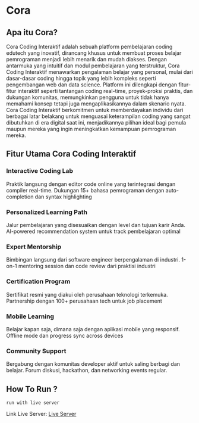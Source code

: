 # Cora

## Apa itu Cora?

Cora Coding Interaktif adalah sebuah platform pembelajaran coding edutech yang inovatif, dirancang khusus untuk membuat proses belajar pemrograman menjadi lebih menarik dan mudah diakses. Dengan antarmuka yang intuitif dan modul pembelajaran yang terstruktur, Cora Coding Interaktif menawarkan pengalaman belajar yang personal, mulai dari dasar-dasar coding hingga topik yang lebih kompleks seperti pengembangan web dan data science. Platform ini dilengkapi dengan fitur-fitur interaktif seperti tantangan coding real-time, proyek-proksi praktis, dan dukungan komunitas, memungkinkan pengguna untuk tidak hanya memahami konsep tetapi juga mengaplikasikannya dalam skenario nyata. Cora Coding Interaktif berkomitmen untuk memberdayakan individu dari berbagai latar belakang untuk menguasai keterampilan coding yang sangat dibutuhkan di era digital saat ini, menjadikannya pilihan ideal bagi pemula maupun mereka yang ingin meningkatkan kemampuan pemrograman mereka.

## Fitur Utama Cora Coding Interaktif

### Interactive Coding Lab

Praktik langsung dengan editor code online yang terintegrasi dengan compiler real-time. Dukungan 15+ bahasa pemrograman dengan auto-completion dan syntax highlighting

### Personalized Learning Path

Jalur pembelajaran yang disesuaikan dengan level dan tujuan karir Anda. AI-powered recommendation system untuk track pembelajaran optimal

### Expert Mentorship

Bimbingan langsung dari software engineer berpengalaman di industri. 1-on-1 mentoring session dan code review dari praktisi industri

### Certification Program

Sertifikat resmi yang diakui oleh perusahaan teknologi terkemuka. Partnership dengan 100+ perusahaan tech untuk job placement

### Mobile Learning

Belajar kapan saja, dimana saja dengan aplikasi mobile yang responsif. Offline mode dan progress sync across devices

### Community Support

Bergabung dengan komunitas developer aktif untuk saling berbagi dan belajar. Forum diskusi, hackathon, dan networking events regular.

## How To Run ?

```
run with live server
```

Link Live Server: [Live Server](https://marketplace.visualstudio.com/items?itemName=ritwickdey.LiveServer)
